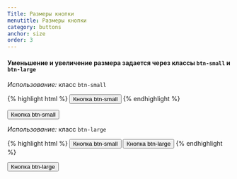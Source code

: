 ```yaml
---
Title: Размеры кнопки
menutitle: Размеры кнопки
category: buttons
anchor: size
order: 3
---
```


#### Уменьшение и увеличение размера задается через классы `btn-small` и `btn-large`

_Использование:_ класс `btn-small`

{% highlight html %}
  <button class="btn-primary btn-xs">Кнопка btn-small</button>
{% endhighlight %}
<div class="bs-docs-example">
  <button class="btn-primary btn-xs">Кнопка btn-small</button>
</div>

_Использование:_ класс `btn-large`

{% highlight html %}
  <button class="btn-primary btn-xs">Кнопка btn-small</button>
  <button class="btn-primary btn-large">Кнопка btn-large</button>
{% endhighlight %}

<div class="bs-docs-example">
  <button class="btn-primary btn-large">Кнопка btn-large</button>
</div>
